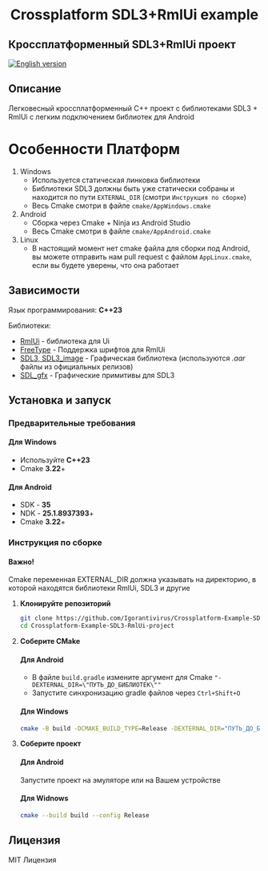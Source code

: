 <h1 align="center">Crossplatform SDL3+RmlUi example</h1>

## Кроссплатформенный SDL3+RmlUi проект

[![English version](https://img.shields.io/badge/English%20version-blue)](README.md)

## Описание

Легковесный кроссплатформенный С++ проект с библиотеками SDL3 + RmlUi с легким подключением библиотек для Android

# Особенности Платформ

1. Windows
   * Используется статическая линковка библиотеки
   * Библиотеки SDL3 должны быть уже статически собраны и находится по пути `EXTERNAL_DIR` (смотри `Инструкция по сборке`)
   * Весь Cmake смотри в файле `cmake/AppWindows.cmake`
2. Android
   * Сборка через Cmake + Ninja из Android Studio
   * Весь Cmake смотри в файле `cmake/AppAndroid.cmake` 
3. Linux
   * В настоящий момент нет cmake файла для сборки под Android, вы можете отправить нам pull request с файлом `AppLinux.cmake`, если вы будете уверены, что она работает

## Зависимости

Язык программирования: **С++23**

Библиотеки:
* [RmlUi](https://github.com/mikke89/RmlUi) - библиотека для Ui
* [FreeType](https://freetype.org/) - Поддержка шрифтов для RmlUi
* [SDL3, SDL3_image](https://github.com/libsdl-org) - Графическая библиотека (используются *.aar* файлы из официальных релизов)
* [SDL_gfx](https://github.com/sabdul-khabir/SDL3_gfx) - Графические примитивы для SDL3

## Установка и запуск

### Предварительные требования

#### Для Windows
* Используйте **С++23**
* Cmake **3.22**+

#### Для Android

* SDK - **35**
* NDK - **25.1.8937393**+
* Cmake **3.22**+

### Инструкция по сборке

#### Важно!
Cmake переменная EXTERNAL_DIR должна указывать на директорию, в которой находятся библиотеки RmlUi, SDL3 и другие

1. **Клонируйте репозиторий**
   ```sh
   git clone https://github.com/Igorantivirus/Crossplatform-Example-SDL3-RmlUi-project
   cd Crossplatform-Example-SDL3-RmlUi-project
   ```

2. **Соберите CMake**

    #### Для Android
    * В файле `build.gradle` измените аргумент для Cmake `"-DEXTERNAL_DIR=\"ПУТЬ_ДО_БИБЛИОТЕК\""`
    * Запустите синхронизацию gradle файлов через `Ctrl+Shift+O`
       
    #### Для Windows
    ```sh
    cmake -B build -DCMAKE_BUILD_TYPE=Release -DEXTERNAL_DIR="ПУТЬ_ДО_БИБЛИОТЕК" -DUSE_CONSOLE=FALSE
    ```

3. **Соберите проект** 
   
    #### Для Android
    Запустите проект на эмуляторе или на Вашем устройстве
    #### Для Widnows
    ```sh
    cmake --build build --config Release
    ```

## Лицензия 
MIT Лицензия

